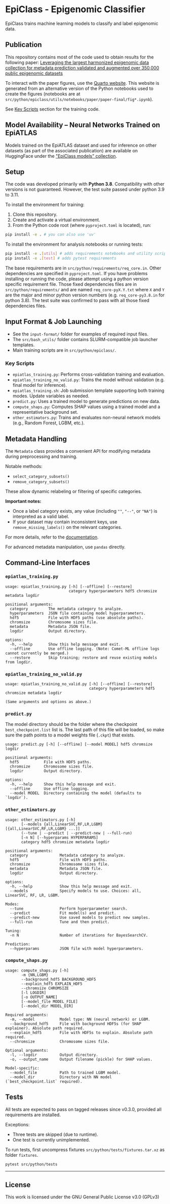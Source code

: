 # EpiClass - Epigenomic Classifier

EpiClass trains machine learning models to classify and label epigenomic data.

## Publication

This repository contains most of the code used to obtain results for the following paper:
[Leveraging the largest harmonized epigenomic data collection for metadata prediction validated and augmented over 350,000 public epigenomic datasets](https://doi.org/10.1101/2025.09.04.670545)

To interact with the paper figures, use the [Quarto website](https://rabyj.github.io/EpiClass/epiclass-paper/index.html). This website is generated from an alternative version of the Python notebooks used to create the figures (notebooks are at `src/python/epiclass/utils/notebooks/paper/paper-final/fig*.ipynb`).

See [Key Scripts](#key-scripts) section for the training code.

## Model Availability – Neural Networks Trained on EpiATLAS

Models trained on the EpiATLAS dataset and used for inference on other datasets (as part of the associated publication) are available on HuggingFace under the ["EpiClass models" collection](https://huggingface.co/collections/KatLeChat/epiclass-models-68adb5ce65c8f2fb93322e59).

## Setup

The code was developed primarily with **Python 3.8**. Compatibility with other versions is not guaranteed. However, the test suite passed under python 3.9 to 3.11.

To install the environment for training:

1. Clone this repository.
2. Create and activate a virtual environment.
3. From the Python code root (where `pyproject.toml` is located), run:

```bash
pip install -e . # you can also use 'uv'
```

To install the environment for analysis notebooks or running tests:

```bash
pip install -e .[utils] # adds requirements notebooks and utility scripts
pip install -e .[test] # adds pytest requirements
```

The base requirements are in `src/python/requirements/req_core.in`. Other dependencies are specified in `pyproject.toml`.
If you have problems installing or running the code, please attempt using a python version specific requirement file. Those fixed dependencies files are in `src/python/requirements/` and are named `req_core-pyX.Y.txt` where `X` and `Y` are the major and minor python version numbers (e.g. `req_core-py3.8.in` for python 3.8). The test suite was confirmed to pass with all those fixed dependencies files.

## Input Format & Job Launching

- See the `input-format/` folder for examples of required input files.
- The `src/bash_utils/` folder contains SLURM-compatible job launcher templates.
- Main training scripts are in `src/python/epiclass/`.

### Key Scripts

- `epiatlas_training.py`: Performs cross-validation training and evaluation.
- `epiatlas_training_no_valid.py`: Trains the model without validation (e.g. final model for inference).
- `epiatlas_training.sh`: Job submission template supporting both training modes. Update variables as needed.
- `predict.py`: Uses a trained model to generate predictions on new data.
- `compute_shaps.py`: Computes SHAP values using a trained model and a representative background set.
- `other_estimators.py`: Trains and evaluates non-neural network models (e.g., Random Forest, LGBM, etc.).

## Metadata Handling

The `Metadata` class provides a convenient API for modifying metadata during preprocessing and training.

Notable methods:

- `select_category_subsets()`
- `remove_category_subsets()`

These allow dynamic relabeling or filtering of specific categories.

**Important notes:**

- Once a label category exists, any value (including `""`, `"--"`, or `"NA"`) is interpreted as a valid label.
- If your dataset may contain inconsistent keys, use `remove_missing_labels()` on the relevant categories.

For more details, refer to the [documentation](https://rabyj.github.io/EpiClass/epiclass/core/metadata.html).

For advanced metadata manipulation, use `pandas` directly.

## Command-Line Interfaces

### `epiatlas_training.py`

```text
usage: epiatlas_training.py [-h] [--offline] [--restore]
                            category hyperparameters hdf5 chromsize metadata logdir

positional arguments:
  category         The metadata category to analyze.
  hyperparameters  JSON file containing model hyperparameters.
  hdf5             File with HDF5 paths (use absolute paths).
  chromsize        Chromosome sizes file.
  metadata         Metadata JSON file.
  logdir           Output directory.

options:
  -h, --help       Show this help message and exit.
  --offline        Use offline logging. (Note: Comet-ML offline logs cannot currently be merged.)
  --restore        Skip training; restore and reuse existing models from logdir.
```

### `epiatlas_training_no_valid.py`

```text
usage: epiatlas_training_no_valid.py [-h] [--offline] [--restore]
                                     category hyperparameters hdf5 chromsize metadata logdir

(Same arguments and options as above.)
```

### `predict.py`

The model directory should be the folder where the checkpoint `best_checkpoint.list` list is.
The last path of this file will be loaded, so make sure the path points to a model weights file (`.ckpt`) that exists.

```text
usage: predict.py [-h] [--offline] [--model MODEL] hdf5 chromsize logdir

positional arguments:
  hdf5           File with HDF5 paths.
  chromsize      Chromosome sizes file.
  logdir         Output directory.

options:
  -h, --help     Show this help message and exit.
  --offline      Use offline logging.
  --model MODEL  Directory containing the model (defaults to `logdir`).
```

### `other_estimators.py`

```text
usage: other_estimators.py [-h]
       [--models {all,LinearSVC,RF,LR,LGBM} [{all,LinearSVC,RF,LR,LGBM} ...]]
       (--tune | --predict | --predict-new | --full-run)
       [-n N] [--hyperparams HYPERPARAMS]
       category hdf5 chromsize metadata logdir

positional arguments:
  category              Metadata category to analyze.
  hdf5                  File with HDF5 paths.
  chromsize             Chromosome sizes file.
  metadata              Metadata JSON file.
  logdir                Output directory.

options:
  -h, --help            Show this help message and exit.
  --models              Specify models to use. Choices: all, LinearSVC, RF, LR, LGBM.

Modes:
  --tune                Perform hyperparameter search.
  --predict             Fit model(s) and predict.
  --predict-new         Use saved models to predict new samples.
  --full-run            Tune and then predict.

Tuning:
  -n N                  Number of iterations for BayesSearchCV.

Prediction:
  --hyperparams         JSON file with model hyperparameters.
```

### `compute_shaps.py`

```text
usage: compute_shaps.py [-h]
       -m {NN,LGBM}
       --background_hdf5 BACKGROUND_HDF5
       --explain_hdf5 EXPLAIN_HDF5
       --chromsize CHROMSIZE
       [-l LOGDIR]
       [-o OUTPUT_NAME]
       [--model_file MODEL_FILE]
       [--model_dir MODEL_DIR]

Required arguments:
  -m, --model           Model type: NN (neural network) or LGBM.
  --background_hdf5     File with background HDF5s (for SHAP explainer). Absolute path required.
  --explain_hdf5        File with HDF5s to explain. Absolute path required.
  --chromsize           Chromosome sizes file.

Optional arguments:
  -l, --logdir          Output directory.
  -o, --output_name     Output filename (pickle) for SHAP values.

Model-specific:
  --model_file          Path to trained LGBM model.
  --model_dir           Directory with NN model (`best_checkpoint.list` required).
```

## Tests

All tests are expected to pass on tagged releases since v0.3.0, provided all requirements are installed.

Exceptions:

- Three tests are skipped (due to runtime).
- One test is currently unimplemented.

To run tests, first uncompress fixtures `src/python/tests/fixtures.tar.xz` as folder `fixtures`.

```bash
pytest src/python/tests
```

---

## License

This work is licensed under the GNU General Public License v3.0 (GPLv3)

